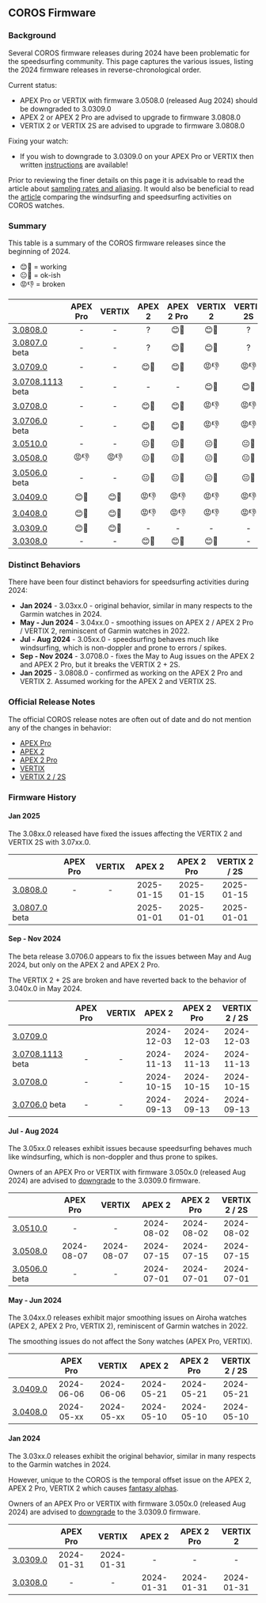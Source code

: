 ## COROS Firmware

### Background

Several COROS firmware releases during 2024 have been problematic for the speedsurfing community. This page captures the various issues, listing the 2024 firmware releases in reverse-chronological order.

Current status:

- APEX Pro or VERTIX with firmware 3.0508.0 (released Aug 2024) should be downgraded to 3.0309.0
- APEX 2 or APEX 2 Pro are advised to upgrade to firmware 3.0808.0
- VERTIX 2 or VERTIX 2S are advised to upgrade to firmware 3.0808.0

Fixing your watch:

- If you wish to downgrade to 3.0309.0 on your APEX Pro or VERTIX then written [instructions](3.0309.0/install.md) are available!

Prior to reviewing the finer details on this page it is advisable to read the article about [sampling rates and aliasing](../../../general/aliasing/README.md). It would also be beneficial to read the [article](../windsurfing/README.md) comparing the windsurfing and speedsurfing activities on COROS watches.



### Summary

This table is a summary of the COROS firmware releases since the beginning of 2024.

- 😊🤙 = working
- 😐🤞 = ok-ish
- 😡👎 = broken

|               | APEX Pro | VERTIX | APEX 2 | APEX 2 Pro | VERTIX 2 | VERTIX 2S |
| :------- | :--------: | :--------: | :--------: | :--------: | :--------: | :--------: |
| [3.0808.0](3.0808.0/README.md) | - | - | ? | 😊🤙 | 😊🤙 | ? |
| [3.0807.0](3.0807.0/README.md) beta | - | - | ? | 😊🤙 | 😊🤙 | ? |
| [3.0709.0](3.0709.0/README.md) | - | - | 😊🤙 | 😊🤙 | 😡👎 | 😡👎 |
| [3.0708.1113](3.0708.1113/README.md) beta | - | - | - | - | 😊🤙 | 😊🤙 |
| [3.0708.0](3.0708.0/README.md) | - | - | 😊🤙 | 😊🤙 | 😡👎 | 😡👎 |
| [3.0706.0](3.0706.0/README.md) beta | - | - | 😊🤙 | 😊🤙 | 😡👎 | 😡👎 |
| [3.0510.0](3.0510.0/README.md) | - | - | 😐🤞 | 😐🤞 | 😐🤞 | 😐🤞 |
| [3.0508.0](3.0508.0/README.md) | 😡👎 | 😡👎 | 😐🤞 | 😐🤞 | 😐🤞 | 😐🤞 |
| [3.0506.0](3.0506.0/README.md) beta | - | - | 😐🤞 | 😐🤞 | 😐🤞 | 😐🤞 |
| [3.0409.0](3.0409.0/README.md) | 😊🤙 | 😊🤙 | 😡👎 | 😡👎 | 😡👎 | 😡👎 |
| [3.0408.0](3.0408.0/README.md) |    😊🤙    |   😊🤙   | 😡👎 | 😡👎 | 😡👎 | 😡👎 |
| [3.0309.0](3.0309.0/README.md) | 😊🤙 | 😊🤙 |     -      |     -      |     -      |     -     |
| [3.0308.0](3.0308.0/README.md) |     -      |     -      | 😊🤙 | 😊🤙 | 😊🤙 | - |



### Distinct Behaviors

There have been four distinct behaviors for speedsurfing activities during 2024:

- **Jan 2024** - 3.03xx.0 - original behavior, similar in many respects to the Garmin watches in 2024.
- **May - Jun 2024** - 3.04xx.0 - smoothing issues on APEX 2 / APEX 2 Pro / VERTIX 2, reminiscent of Garmin watches in 2022.
- **Jul - Aug 2024** - 3.05xx.0 - speedsurfing behaves much like windsurfing, which is non-doppler and prone to errors / spikes.
- **Sep - Nov 2024** - 3.0708.0 - fixes the May to Aug issues on the APEX 2 and APEX 2 Pro, but it breaks the VERTIX 2 + 2S.
- **Jan 2025** - 3.0808.0 - confirmed as working on the APEX 2 Pro and VERTIX 2. Assumed working for the APEX 2 and VERTIX 2S.



### Official Release Notes

The official COROS release notes are often out of date and do not mention any of the changes in behavior:

- [APEX Pro](https://support.coros.com/hc/en-us/articles/20084448124052-COROS-APEX-Pro-Release-Notes)
- [APEX 2](https://support.coros.com/hc/en-us/articles/20087491155092-COROS-APEX-2-Release-Notes)
- [APEX 2 Pro](https://support.coros.com/hc/en-us/articles/20087492454932-COROS-APEX-2-Pro-Release-Notes)
- [VERTIX](https://support.coros.com/hc/en-us/articles/20086432465044-COROS-VERTIX-Release-Notes)
- [VERTIX 2 / 2S](https://support.coros.com/hc/en-us/articles/20087327564820-COROS-VERTIX-2-Release-Notes)



### Firmware History

#### Jan 2025

The 3.08xx.0 released have fixed the issues affecting the VERTIX 2 and VERTIX 2S with 3.07xx.0.

|                                     | APEX Pro | VERTIX |   APEX 2   | APEX 2 Pro | VERTIX 2 / 2S |
| :---------------------------------- | :------: | :----: | :--------: | :--------: | :-----------: |
| [3.0808.0](3.0808.0/README.md)      |    -     |   -    | 2025-01-15 | 2025-01-15 |  2025-01-15   |
| [3.0807.0](3.0807.0/README.md) beta |          |        | 2025-01-01 | 2025-01-01 |  2025-01-01   |



#### Sep - Nov 2024

The beta release 3.0706.0 appears to fix the issues between May and Aug 2024, but only on the APEX 2 and APEX 2 Pro.

The VERTIX 2 + 2S are broken and have reverted back to the behavior of 3.040x.0 in May 2024.

|               | APEX Pro | VERTIX | APEX 2 | APEX 2 Pro | VERTIX 2 / 2S |
| :------- | :--------: | :--------: | :--------: | :--------: | :--------: |
| [3.0709.0](3.0709.0/README.md) |  |  | 2024-12-03 | 2024-12-03 | 2024-12-03 |
| [3.0708.1113](3.0708.1113/README.md) beta | - | - | 2024-11-13 | 2024-11-13 | 2024-11-13 |
| [3.0708.0](3.0708.0/README.md) | - | - | 2024-10-15 | 2024-10-15 | 2024-10-15 |
| [3.0706.0](3.0706.0/README.md) beta | - | - | 2024-09-13 | 2024-09-13 | 2024-09-13 |



#### Jul - Aug 2024

The 3.05xx.0 releases exhibit issues because speedsurfing behaves much like windsurfing, which is non-doppler and thus prone to spikes.

Owners of an APEX Pro or VERTIX with firmware 3.050x.0 (released Aug 2024) are advised to [downgrade](3.0309.0/install.md) to the 3.0309.0 firmware.

|               | APEX Pro   | VERTIX | APEX 2 | APEX 2 Pro | VERTIX 2 / 2S |
| :------- | :--------: | :--------: | :--------: | :--------: | :--------: |
| [3.0510.0](3.0510.0/README.md) | - | - | 2024-08-02 | 2024-08-02 | 2024-08-02 |
| [3.0508.0](3.0508.0/README.md) | 2024-08-07 | 2024-08-07 | 2024-07-15 | 2024-07-15 | 2024-07-15 |
| [3.0506.0](3.0506.0/README.md) beta | - | - | 2024-07-01 | 2024-07-01 | 2024-07-01 |



#### May - Jun 2024

The 3.04xx.0 releases exhibit major smoothing issues on Airoha watches (APEX 2, APEX 2 Pro, VERTIX 2), reminiscent of Garmin watches in 2022.

The smoothing issues do not affect the Sony watches (APEX Pro, VERTIX).


|          | APEX Pro   | VERTIX | APEX 2 | APEX 2 Pro | VERTIX 2 / 2S |
| :------- | :--------: | :--------: | :--------: | :--------: | :--------: |
| [3.0409.0](3.0409.0/README.md) | 2024-06-06 | 2024-06-06 | 2024-05-21 | 2024-05-21 | 2024-05-21 |
| [3.0408.0](3.0408.0/README.md) | 2024-05-xx | 2024-05-xx | 2024-05-10 | 2024-05-10 | 2024-05-10 |



#### Jan 2024

The 3.03xx.0 releases exhibit the original behavior, similar in many respects to the Garmin watches in 2024.

However, unique to the COROS is the temporal offset issue on the APEX 2, APEX 2 Pro, VERTIX 2 which causes [fantasy alphas](../alpha/README.md).

Owners of an APEX Pro or VERTIX with firmware 3.050x.0 (released Aug 2024) are advised to [downgrade](3.0309.0/install.md) to the 3.0309.0 firmware.


|                                |  APEX Pro  |   VERTIX   |   APEX 2   | APEX 2 Pro |  VERTIX 2  |
| :----------------------------- | :--------: | :--------: | :--------: | :--------: | :--------: |
| [3.0309.0](3.0309.0/README.md) | 2024-01-31 | 2024-01-31 |     -      |     -      |     -      |
| [3.0308.0](3.0308.0/README.md) |     -      |     -      | 2024-01-31 | 2024-01-31 | 2024-01-31 |

